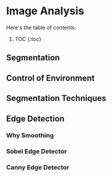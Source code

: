 # Image Analysis

Here's the table of contents:

1. TOC
{:toc}

## Segmentation


## Control of Environment


## Segmentation Techniques


## Edge Detection

### Why Smoothing
### Sobel Edge Detector
### Canny Edge Detector


